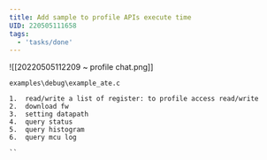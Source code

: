 ```yaml
---
title: Add sample to profile APIs execute time
UID: 220505111658
tags:
  - 'tasks/done'
---
```

![[20220505112209 ~ profile chat.png]]

```
examples\debug\example_ate.c

1.  read/write a list of register: to profile access read/write
2.  download fw
3.  setting datapath
4.  query status
5.  query histogram
6.  query mcu log

``